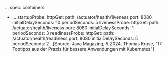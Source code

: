 ...
spec:
  containers:
  - …
    startupProbe:
      httpGet:
        path: /actuator/health/liveness
        port: 8080
        initialDelaySeconds: 10
        periodSeconds: 5
    livenessProbe:
      httpGet:
        path: /actuator/health/liveness
        port: 8080
        initialDelaySeconds: 1
        periodSeconds: 3
    readinessProbe:
      httpGet:
        path: /actuator/health/readiness
        port: 8080
        initialDelaySeconds: 5
        periodSeconds: 2
 
[Source: Java Magazing, 5.2024, Thomas Kruse, "17 Toptipps aus der Praxis für bessere Anwendungen mit Kubernetes"]
